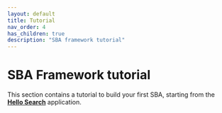 ```yaml
---
layout: default
title: Tutorial
nav_order: 4
has_children: true
description: "SBA framework tutorial"
---
```


# SBA Framework tutorial

This section contains a tutorial to build your first SBA, starting from the [**Hello Search**]({{site.baseurl}}modules/hello-search/hello-search.html) application.
